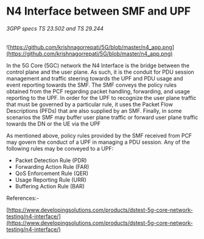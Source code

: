 # N4 Interface between SMF and UPF

###### 3GPP specs TS 23.502 and TS 29.244



![https://github.com/krishnagorrepati/5G/blob/master/n4_app.png](https://github.com/krishnagorrepati/5G/blob/master/n4_app.png)



In the 5G Core (5GC) network the N4 Interface is the bridge between the control plane and the user plane. As such, it is the conduit for PDU session management and traffic steering towards the UPF and PDU usage and event reporting towards the SMF. The SMF conveys the policy rules obtained from the PCF regarding packet handling, forwarding, and usage reporting to the UPF. In order for the UPF to recognize the user plane traffic that must be governed by a particular rule, it uses the Packet Flow Descriptions (PFDs) that are also supplied by an SMF. Finally, in some scenarios the SMF may buffer user plane traffic or forward user plane traffic towards the DN or the UE via the UPF

As mentioned above, policy rules provided by the SMF received from PCF may govern the conduct of a UPF in managing a PDU session. Any of the following rules may be conveyed to a UPF:

- Packet Detection Rule (PDR)
- Forwarding Action Rule (FAR)
- QoS Enforcement Rule (QER)
- Usage Reporting Rule (URR)
- Buffering Action Rule (BAR)



References:-

[https://www.developingsolutions.com/products/dstest-5g-core-network-testing/n4-interface/](https://www.developingsolutions.com/products/dstest-5g-core-network-testing/n4-interface/)

